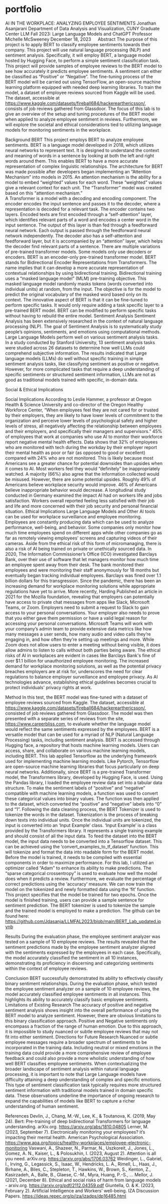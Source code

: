 # portfolio
AI IN THE WORKPLACE: ANALYZING EMPLOYEE SENTIMENTS
Jonathan Asanjarani
Department of Data Analysis and Visualization, CUNY Graduate Center
LLM Fall 2023: Large Language Models and ChatGPT
Professor Michelle McSweeney
December 18, 2023
 
Abstract
The purpose of this project is to apply BERT to classify employee sentiments towards their company. This project will use natural language processing (NLP) and sentiment analysis. Specifically, it will employ BERT, a language model hosted by Hugging Face, to perform a simple sentiment classification task. This project will provide samples of employee reviews to the BERT model to see how accurately it predicts employee sentiments. A sentiment can either be classified as “Positive” or “Negative”. The fine-tuning process of the BERT model will be carried out using TensorFlow, an open-source machine learning platform equipped with needed deep learning libraries. To train the model, a dataset of employee reviews sourced from Kaggle will be used. The dataset, accessible at https://www.kaggle.com/datasets/fireball684/hackerearthericsson/, consists of job reviews gathered from Glassdoor. 
The focus of this lab is to give an overview of the setup and tuning procedures of the BERT model when applied to analyze employee sentiment in reviews. Furthermore, we will explore the societal and ethical considerations tied to utilizing language models for monitoring sentiments in the workplace.












Background
BERT
This project employs BERT to analyze employee sentiments. BERT is a language model developed in 2018, which utilizes neural networks to represent text. It is designed to understand the context and meaning of words in a sentence by looking at both the left and right words around them. This enables BERT to have a more accurate representation of complex linguistic relationships. The architecture for BERT was made possible after developers began implementing an “Attention Mechanism” into models in 2015.
An attention mechanism is the ability for a model to embed “weighted” values for each word. These “weighted” values give a relevant context for each unit. The “Transformer” model was created based on this “attention mechanism.”  
A Transformer is a model with a decoding and encoding component. The encoder encodes the input sentence and passes it to the decoder, where a representation is decoded for a relevant task. The encoder contains two layers. Encoded texts are first encoded through a “self-attention” layer, which identifies relevant parts of a word and encodes a center word in the input sentence. The output of this layer is than fed through a feedforward neural network. Each output is passed through the feedforward neural network independently. The decoder also has a self-attention and feedforward layer, but it is accompanied by an “attention” layer, which helps the decoder find relevant parts of a sentence.
There are multiple variations of pre-trained transformer models. Some models only use decoders or encoders. BERT is an encoder-only pre-trained transformer model. BERT stands for Bidirectional Encoder Representations from Transformers. The name implies that it can develop a more accurate representation of contextual relationships by using bidirectional training.
Bidirectional training uses a “masked language model” (MLM) pre-training objective. This masked language model randomly masks tokens (words converted into individual units) at random, from the input. The objective is for the model to predict the original vocabulary of the masked word based only on its context. 
The innovative aspect of BERT is that it can be fine-tuned to perform specific tasks. It would only require adding a task specific layer to a pre-trained BERT model. BERT can be modified to perform specific tasks without having to rebuild the entire model.
Sentiment Analysis
Sentiment Analysis has been extensively researched in the context of natural language processing (NLP). The goal of Sentiment Analysis is to systematically study people’s opinions, sentiments, and emotions using computational methods. Large Language Models perform well on various sentiment analysis tasks. In a study conducted by Stanford University, 13 sentiment analysis tasks were studied across 26 datasets to determine how well LLMs could comprehend subjective information. The results indicated that Large language models (LLMs) do well without specific training in simple sentiment analysis tasks, like classifying sentiment as positive or negative. However, for more complicated tasks that require a deep understanding of specific sentiments or structured sentiment information, LLMs are not as good as traditional models trained with specific, in-domain data.






Social & Ethical Implications


Social Implications
According to Leslie Hammer, a professor at Oregon Health & Science University and co-director of the Oregon Healthy Workforce Center, “When employees feel they are not cared for or trusted by their employers, they are likely to have lower levels of commitment to the organization and perceive lower levels of psychological safety and higher levels of stress, all negatively affecting the relationship between employees and their employers, and specifically their managers and supervisors.” 45% of employees that work at companies who use AI to monitor their workforce report negative mental health effects. Data shows that 32% of employees who are monitored with tech during the workday by their employer report their mental health as poor or fair (as opposed to good or excellent) compared with 24% who are not monitored.  This is likely because most Americans see a greater chance for potential downsides than upsides when it comes to AI. Most workers feel they would “definitely” be inappropriately watched. A majority (66%) also agree that the information collected would be misused. However, there are some potential upsides. Roughly 49% of Americans believe workplace security would improve. 46% of Americans believe inappropriate behavior would decrease. A longitudinal study conducted in Germany examined the impact AI had on workers life and jobs satisfaction. Workers overall reported feeling less satisfied with their job and life and more concerned with their job security and personal financial situation.
Ethical Implications
Large Language Models and Other AI tools can be used for workplace surveillance and employee monitoring. Employees are constantly producing data which can be used to analyze performance, well-being, and behavior.  Some companies only monitor how much time employees spend on different apps while other companies go as far as remotely viewing employees’ screens and capturing videos of their cameras. Aside from the ethical risk of this form of micromanaging, there is also a risk of AI being trained on private or unethically sourced data. In 2020, The Information Commissioner’s Office (ICO) investigated Barclays Bank, over their use of software that let managers monitor how much time an employee spent away from their desk. The bank monitored their employees and were monitoring their staff anonymously for 18 months but eventually began tracking individual employees. Barclays was fined over 1.1 billion dollars for this transgression.
Since the pandemic, there has been an increasing demand for workplace monitoring solutions while appropriate regulations have yet to arrive. More recently, Harding Published an article in 2021 for the Mozilla foundation, revealing that employers can potentially have access to private chat messages from apps like Slack, Microsoft Teams, or Zoom. Employers need to submit a request to Slack to gain access to your personal conversations. Your employer also needs to prove that you either gave them permission or have a valid legal reason for accessing your personal conversations. Microsoft Teams will work with your company’s admin team to provide extensive data metrics like how many messages a user sends, how many audio and video calls they’re engaging in, and how often they’re setting up meetings and more. While Zoom does not allow users to enter a meeting without being visible, it does allow admins to listen to calls without both parties being aware.
The ethical risks of AI in workplaces are evident in cases like Barclays Bank's fine of over $1.1 billion for unauthorized employee monitoring. The increased demand for workplace monitoring solutions, as well as the potential privacy breaches employers are at risk for, underscores the need for clear regulations to balance employer surveillance and employee privacy. As AI technologies advance, establishing ethical guidelines becomes crucial to protect individuals' privacy rights at work.


Method
In this test, the BERT model was fine-tuned with a dataset of employee reviews sourced from Kaggle. The dataset, accessible at https://www.kaggle.com/datasets/fireball684/hackerearthericsson/, consisted of job reviews gathered from Glassdoor. The model was then presented with a separate series of  reviews from the site, https://www.careerbliss.com, to evaluate whether the language model would reflect the same sentiments expressed by the employees. 
BERT is a versatile model that can be used for a myriad of NLP (Natural Language Processing) tasks, including sentiment analysis. BERT is accessed through Hugging face, a repository that hosts machine learning models. Users can access, share, and collaborate on various machine learning models, including BERT.
This lab applied Tensorflow as the underlying framework used for implementing machine learning models. Like Pytorch, Tensorflow are open-source machine learning libraries that focus particularly on deep neural networks. Additionally, since BERT is a pre-trained Transformer model, the Transformers library, developed by Hugging Face, is used.
Using the Pandas library, I loaded the employee review data set into a tabular data structure. To make the sentiment labels of “positive” and “negative” compatible with machine learning models, a function was used to convert these categorical values into binary values. The function was then applied to the dataset, which converted the “positive” and “negative” labels into “0” and “1”.
Following the data cleaning process, the BERT Tokenizer is used to tokenize the words in the dataset. Tokenization is the process of breaking down texts into individual units. Once the individual units are tokenized, the input is converted into an ‘Input Example’ class. ‘Input Example’ is a class provided by the Transformers library. It represents a single training example and should consist of all the input data.
To feed the dataset into the BERT model, the input data needs to be converted into a Tensorflow dataset. This can be achieved using the ‘convert_examples_to_tf_dataset’ function. This will tokenize and format the data into readable form for the BERT model.
Before the model is trained, it needs to be compiled with essential components in order to maximize performance. For this lab, I utilized an optimizer called “Adam” to enhance its ability to make predictions. The “sparse categorical crossentropy” is used to evaluate how well the model does when it predicts a review. Furthermore, we evaluate the percentage of correct predictions using the ‘accuracy’ measure.
We can now train the model on the tokenized and newly formatted data using the ‘fit’ function. This project specifies that the model be trained for two epochs. Once the model is finished training, users can provide a sample sentence for sentiment prediction. The BERT tokenizer is used to tokenize the sample and the trained model is employed to make a prediction.
The github can be found here: https://github.com/Jdasanja/LLMFAL2023/blob/main/BERT_Lab_updated.ipynb

Results
	During the evaluation phase, the employee sentiment analyzer was tested on a sample of 10 employee reviews. The results revealed that the sentiment predictions made by the employee sentiment analyzer aligned with the sentiments expressed by the employees in each case. Specifically, the model accurately classified the sentiment in all 10 instances, demonstrating its proficiency in discerning and categorizing sentiments within the context of employee reviews.





Conclusion
BERT successfully demonstrated its ability to effectively classify binary sentiment relationships. During the evaluation phase, which tested the employee sentiment analyzer on a sample of 10 employee reviews, the model accurately classified employee sentiments in all instances. This highlights its ability to accurately classify basic employee sentiments. 
Limitations of Existing Research
The accuracy of positive and negative sentiment analysis shows insight into the overall performance of using the BERT model to analyze sentiment. However, there are obvious limitations to this binary classification approach. Positive and Negative sentiments only encompass a fraction of the range of human emotion. Due to this approach, it is impossible to study nuanced or subtle employee reviews that may not fit into either sentiment.
Directions for Future Research
Nuanced or subtle employee messages require a broader spectrum of sentiments to be incorporated in the training data. Including neutral or mixed emotions in the training data could provide a more comprehensive review of employee feedback and could also provide a more wholistic understanding of how well BERT classifies employee sentiments. When contextualizing the broader landscape of sentiment analysis within natural language processing, it is important to note that Large Language models have difficulty attaining a deep understanding of complex and specific emotions. This type of sentiment classification task typically requires more structured sentiment information with traditional models trained in domain specific data. These observations underline the importance of ongoing research to expand the capabilities of models like BERT to capture a richer understanding of human sentiment.
	
 
References
Devlin, J., Chang, M.-W., Lee, K., & Toutanova, K. (2019, May 24). Bert: Pre-training of deep bidirectional Transformers for language understanding. arXiv.org. https://arxiv.org/abs/1810.04805 
Lerner, M. (2023, September 7). Electronically monitoring your employees? it’s impacting their mental health. American Psychological Association. https://www.apa.org/topics/healthy-workplaces/employee-electronic-monitoring 
Vaswani, A., Shazeer, N., Parmar, N., Uszkoreit, J., Jones, L., Gomez, A. N., Kaiser, L., & Polosukhin, I. (2023, August 2). Attention is all you need. arXiv.org. https://arxiv.org/abs/1706.03762 
Weidinger, L., Gabriel, I., Irving, G., Legassick, S., Isaac, W., Hendricks, L. A., Rimell, L., Haas, J., Birhane, A., Biles, C., Stepleton, T., Hawkins, W., Brown, S., Kenton, Z., Kasirzadeh, A., Balle, B., Glaese, C.-M., Myra, Huang, P.-S., … Mellor, J. (2021, December 8). Ethical and social risks of harm from language models - arxiv.org. https://arxiv.org/pdf/2112.04359.pdf 
Giuntella, O. & K. (2023, February 2). Artificial Intelligence and Workers’ well-being. IZA Discussion Papers. https://ideas.repec.org/p/iza/izadps/dp16485.html 


